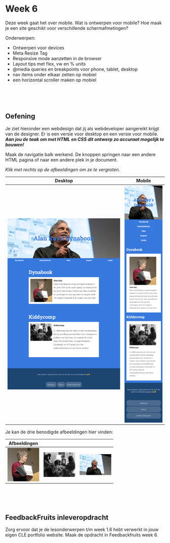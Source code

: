 # Week 6

Deze week gaat het over mobile. Wat is ontwerpen voor mobile? Hoe maak je een site geschikt voor verschillende schermafmetingen?

Onderwerpen:

- Ontwerpen voor devices
- Meta Resize Tag
- Responsive mode aanzetten in de browser
- Layout tips met flex, vw en % units
- @media queries en breakpoints voor phone, tablet, desktop
- nav items onder elkaar zetten op mobiel
- een horizontal scroller maken op mobiel

<br>
<br>
<br>

## Oefening

Je ziet hieronder een webdesign dat jij als webdeveloper aangereikt krijgt van de designer. Er is een versie voor desktop en een versie voor mobile. ***Aan jou de taak om met HTML en CSS dit ontwerp zo accuraat mogelijk te bouwen!***

Maak de navigatie balk werkend. De knoppen springen naar een andere HTML pagina of naar een andere plek in je document.

*Klik met rechts op de afbeeldingen om ze te vergroten*.

| Desktop          | Mobile     |
| --------------- | --------------- |
| <img src="./images/alankay-desktop.png" width="440"> | <img src="./images/alankay-mobile.png" width="140">       |

Je kan de drie benodigde afbeeldingen hier vinden:

| Afbeeldingen |  |  |
| ----------- | ----------- | ----------- |
| <img src="./images/alankay-dynabook.png" width="100"> | <img src="./images/alankay-kids.png" width="100"> | <img src="./images/alankay-header.jpg" width="100"> |



<br>
<br>
<br>

## FeedbackFruits inleveropdracht

Zorg ervoor dat je de lesonderwerpen t/m week 1.6 hebt verwerkt in jouw eigen CLE portfolio website. Maak de opdracht in Feedbackfruits week 6.